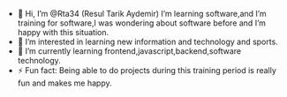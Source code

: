 - 👋 Hi, I’m @Rta34 (Resul Tarik Aydemir) I’m learning software,and I’m training for software,I was wondering about software before and I’m happy with this situation.
-  👀 I’m interested in learning new information and technology and sports.
- 🌱 I’m currently learning frontend,javascript,backend,software technology.
- ⚡ Fun fact: Being able to do projects during this training period is really fun and makes me happy.
<!---
Rta34/Rta34 is a ✨ special ✨ repository because its `README.md` (this file) appears on your GitHub profile.
You can click the Preview link to take a look at your changes.
--->
